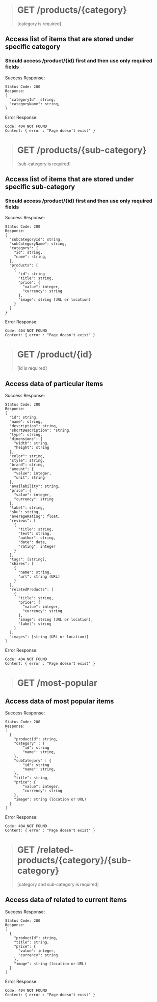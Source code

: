 ># GET /products/{category}
>[category is required]
## Access list of items that are stored under specific category
### Should access /product/{id} first and then use only required fields

Success Response:

```
Status Code: 200
Response:
{
  "categoryId": string,
  "categoryName": string,
}
```

Error Response:

```
Code: 404 NOT FOUND
Content: { error : "Page doesn't exist" }
```

> # GET /products/{sub-category}
>
> [sub-category is required]

## Access list of items that are stored under specific sub-category

### Should access /product/{id} first and then use only required fields

Success Response:

```
Status Code: 200
Response:
{
  "subCategoryId": string,
  "subCategoryName": string,
  "category": {
    "id": string,
    "name": string,
  },
  "products": [
    {
      "id": string
      "title": string,
      "price": {
        "value": integer,
        "currency": string
      },
      "image": string (URL or location)
    }
  ]
}
```

Error Response:

```
Code: 404 NOT FOUND
Content: { error : "Page doesn't exist" }
```

> # GET /product/{id}
>
> [id is required]

## Access data of particular items

Success Response:

```
Status Code: 200
Response:
{
  "id": string,
  "name": string,
  "description": string,
  "shortDescription": "string,
  "type": string,
  "dimensions": {
    "width": string,
    "height": string
  },
  "color": string,
  "style": string,
  "brand": string,
  "amount": {
    "value": integer,
    "unit": string
  },
  "availability": string,
  "price": {
    "value": integer,
    "currency": string
  },
  "label": string,
  "sku": string,
  "averageRating": float,
  "reviews": [
    {
      "title": string,
      "text": string,
      "author": string,
      "date": date,
      "rating": integer
    }
  ],
  "tags": [string],
  "shares": [
    {
      "name": string,
      "url": string (URL)
    }
  ],
  "relatedProducts": [
    {
      "title": string,
      "price": {
        "value": integer,
        "currency": string
      },
      "image": string (URL or location),
      "label": string
    }
  ],
  "images": [string (URL or location)]
}
```

Error Response:

```
Code: 404 NOT FOUND
Content: { error : "Page doesn't exist" }
```

> # GET /most-popular

## Access data of most popular items

Success Response:

```
Status Code: 200
Response:
[
  {
    "productId": string,
    "category" : {
        "id": string
        "name": string,
    },
    "subCategory" : {
        "id": string
        "name": string,
    },
    "title": string,
    "price": {
        "value": integer,
        "currency": string
    },
    "image": string (location or URL)
  }
]
```

Error Response:

```
Code: 404 NOT FOUND
Content: { error : "Page doesn't exist" }
```

> # GET /related-products/{category}/{sub-category}
>
> [category and sub-category is required]

## Access data of related to current items

Success Response:

```
Status Code: 200
Response:
[
  {
    "productId": string,
    "title": string,
    "price": {
      "value": integer,
      "currency": string
    },
    "image": string (location or URL)
  }
]
```

Error Response:

```
Code: 404 NOT FOUND
Content: { error : "Page doesn't exist" }
```
